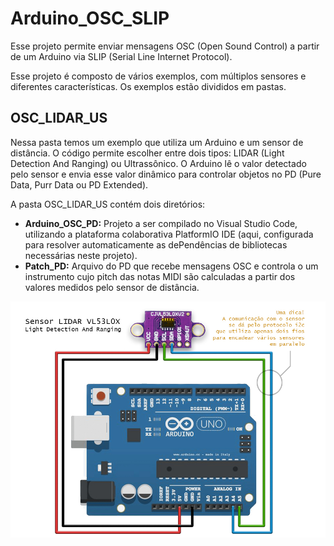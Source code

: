 # Arduino_OSC_SLIP
Esse projeto permite enviar mensagens OSC (Open Sound Control) a partir de um Arduino via SLIP (Serial Line Internet Protocol).

Esse projeto é composto de vários exemplos, com múltiplos sensores e diferentes características. Os exemplos estão divididos em pastas.

## OSC_LIDAR_US
Nessa pasta temos um exemplo que utiliza um Arduino e um sensor de distância.
O código permite escolher entre dois tipos: LIDAR (Light Detection And Ranging) ou Ultrassônico.
O Arduino lê o valor detectado pelo sensor e envia esse valor dinâmico para controlar objetos no PD (Pure Data, Purr Data ou PD Extended).

A pasta OSC_LIDAR_US contém dois diretórios:
- **Arduino_OSC_PD:** Projeto a ser compilado no Visual Studio Code, utilizando a plataforma colaborativa PlatformIO IDE (aqui, configurada para resolver automaticamente as dePendências de bibliotecas necessárias neste projeto). 
- **Patch_PD:** Arquivo do PD que recebe mensagens OSC e controla o um instrumento cujo pitch das notas MIDI são calculadas a partir dos valores medidos pelo sensor de distância.

<img src="images/LIDAR_VL53L0X_UNO.jpg" />
